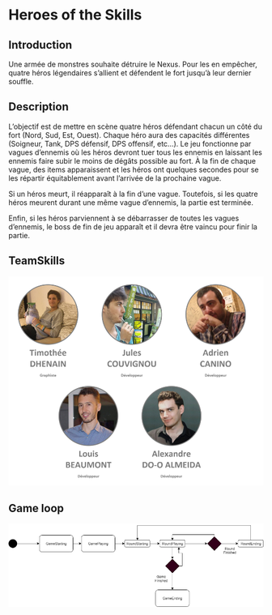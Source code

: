 # Heroes of the Skills

## Introduction

Une armée de monstres souhaite détruire le Nexus. Pour les en empêcher, quatre héros légendaires s’allient et défendent le fort jusqu’à leur dernier souffle.

## Description

L’objectif est de mettre en scène quatre héros défendant chacun un côté du fort (Nord, Sud, Est, Ouest).
Chaque héro aura des capacités différentes (Soigneur, Tank, DPS défensif, DPS offensif, etc…).
Le jeu fonctionne par vagues d’ennemis où les héros devront tuer tous les ennemis en laissant les ennemis faire subir le moins de dégâts possible au fort. À la fin de chaque vague, des items apparaissent et les héros ont quelques secondes pour se les répartir équitablement avant l’arrivée de la prochaine vague.

Si un héros meurt, il réapparaît à la fin d’une vague. Toutefois, si les quatre héros meurent durant une même vague d’ennemis, la partie est terminée.

Enfin, si les héros parviennent à se débarrasser de toutes les vagues d’ennemis, le boss de fin de jeu apparaît et il devra être vaincu pour finir la partie.

## TeamSkills

![Alt text](Doc/Team.png?raw=true "TeamSkills")

## Game loop

![Alt text](Doc/GameLoop.png?raw=true "Game loop structure")

